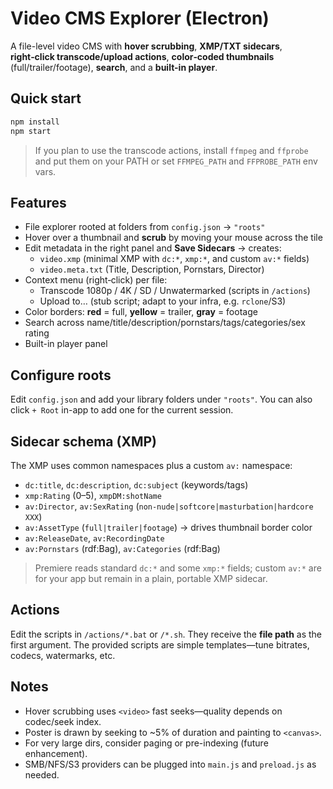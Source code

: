 
# Video CMS Explorer (Electron)

A file-level video CMS with **hover scrubbing**, **XMP/TXT sidecars**, **right‑click transcode/upload actions**, **color‑coded thumbnails** (full/trailer/footage), **search**, and a **built-in player**.

## Quick start
```bash
npm install
npm start
```
> If you plan to use the transcode actions, install `ffmpeg` and `ffprobe` and put them on your PATH or set `FFMPEG_PATH` and `FFPROBE_PATH` env vars.

## Features
- File explorer rooted at folders from `config.json` → `"roots"`
- Hover over a thumbnail and **scrub** by moving your mouse across the tile
- Edit metadata in the right panel and **Save Sidecars** → creates:
  - `video.xmp` (minimal XMP with `dc:*`, `xmp:*`, and custom `av:*` fields)
  - `video.meta.txt` (Title, Description, Pornstars, Director)
- Context menu (right‑click) per file:
  - Transcode 1080p / 4K / SD / Unwatermarked (scripts in `/actions`)
  - Upload to… (stub script; adapt to your infra, e.g. `rclone`/S3)
- Color borders: **red** = full, **yellow** = trailer, **gray** = footage
- Search across name/title/description/pornstars/tags/categories/sex rating
- Built-in player panel

## Configure roots
Edit `config.json` and add your library folders under `"roots"`. You can also click `+ Root` in-app to add one for the current session.

## Sidecar schema (XMP)
The XMP uses common namespaces plus a custom `av:` namespace:
- `dc:title`, `dc:description`, `dc:subject` (keywords/tags)
- `xmp:Rating` (0–5), `xmpDM:shotName`
- `av:Director`, `av:SexRating` (`non-nude|softcore|masturbation|hardcore XXX`)
- `av:AssetType` (`full|trailer|footage`) → drives thumbnail border color
- `av:ReleaseDate`, `av:RecordingDate`
- `av:Pornstars` (rdf:Bag), `av:Categories` (rdf:Bag)

> Premiere reads standard `dc:*` and some `xmp:*` fields; custom `av:*` are for your app but remain in a plain, portable XMP sidecar.

## Actions
Edit the scripts in `/actions/*.bat` or `/*.sh`. They receive the **file path** as the first argument. The provided scripts are simple templates—tune bitrates, codecs, watermarks, etc.

## Notes
- Hover scrubbing uses `<video>` fast seeks—quality depends on codec/seek index.
- Poster is drawn by seeking to ~5% of duration and painting to `<canvas>`.
- For very large dirs, consider paging or pre-indexing (future enhancement).
- SMB/NFS/S3 providers can be plugged into `main.js` and `preload.js` as needed.

